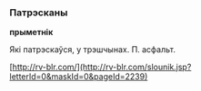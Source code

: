 ### Патрэсканы
**прыметнік**

Які патрэскаўся, у трэшчынах. П. асфальт.

<a rel="author">[http://rv-blr.com/](http://rv-blr.com/slounik.jsp?letterId=0&maskId=0&pageId=2239)</a>
